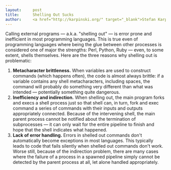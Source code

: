 ```yaml
---
layout:     post
title:      Shelling Out Sucks
author:     <a href="http://karpinski.org/" target="_blank">Stefan Karpinski</a>
---
```


Calling external programs — a.k.a. "shelling out" — is error prone and inefficient in most programming languages.
This is true even of programming languages where being the glue between other processes is considered one of major the strengths:
Perl, Python, Ruby — even, to some extent, shells themselves.
Here are the three reasons why shelling out is problematic:

1. **Metacharacter brittleness.**
When variables are used to construct commands (which happens often), the code is almost always brittle:
if a variable contains any shell metacharacters, including spaces, the command will probably do something very different than what was intended — potentially something quite dangerous.
3. **Inefficiency and indirection.**
When shelling out, the main program forks and execs a shell process just so that shell can, in turn, fork and exec command a series of commands with their inputs and outputs appropriately connected.
Because of the intervening shell, the main parent process cannot be notified about the termination of subprocesses — it can only wait for the entire pipeline to finish and hope that the shell indicates what happened.
2. **Lack of error handling.**
Errors in shelled out commands don't automatically become exceptions in most languages.
This typically leads to code that fails silently when shelled out commands don't work.
Worse still, because of the indirection problem, there are many cases where the failure of a process in a spawned pipeline simply cannot be detected by the parent process at all, let alone handled appropriately.
